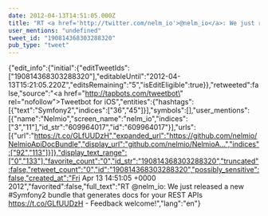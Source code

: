 ```yaml
---
date: 2012-04-13T14:51:05.000Z
title: "RT <a href='http://twitter.com/nelm_io'>@nelm_io</a>: We just released a new #Symfony2 bundle that generates docs for your REST APIs https://t.co/GLfUUDzH - Feedback welcome!″"
user_mentions: "undefined"
tweet_id: "190814368303288320"
pub_type: "tweet"
---
```

{"edit_info":{"initial":{"editTweetIds":["190814368303288320"],"editableUntil":"2012-04-13T15:21:05.220Z","editsRemaining":"5","isEditEligible":true}},"retweeted":false,"source":"<a href=\"http://tapbots.com/tweetbot\" rel=\"nofollow\">Tweetbot for iOS</a>","entities":{"hashtags":[{"text":"Symfony2","indices":["36","45"]}],"symbols":[],"user_mentions":[{"name":"Nelmio","screen_name":"nelm_io","indices":["3","11"],"id_str":"609964017","id":"609964017"}],"urls":[{"url":"https://t.co/GLfUUDzH","expanded_url":"https://github.com/nelmio/NelmioApiDocBundle","display_url":"github.com/nelmio/NelmioA…","indices":["92","113"]}]},"display_text_range":["0","133"],"favorite_count":"0","id_str":"190814368303288320","truncated":false,"retweet_count":"0","id":"190814368303288320","possibly_sensitive":false,"created_at":"Fri Apr 13 14:51:05 +0000 2012","favorited":false,"full_text":"RT @nelm_io: We just released a new #Symfony2 bundle that generates docs for your REST APIs https://t.co/GLfUUDzH - Feedback welcome!","lang":"en"}
